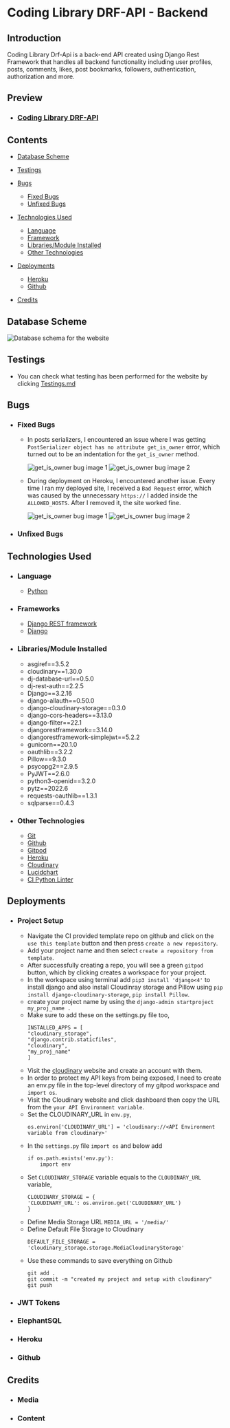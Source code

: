 # Coding Library DRF-API - Backend

## Introduction

Coding Library Drf-Api is a back-end API created using Django Rest Framework that handles all backend functionality including user profiles, posts, comments, likes, post bookmarks, followers, authentication, authorization and more.

## Preview

- ### [Coding Library DRF-API ](https://coding-library-drf-api.herokuapp.com/)

## Contents

- [Database Scheme](#database-scheme)

- [Testings](#testings)

- [Bugs](#bugs)

  - [Fixed Bugs](#fixed-bugs)
  - [Unfixed Bugs](#unfixed-bugs)

- [Technologies Used](#technologies-used)

  - [Language](#language)
  - [Framework](#frameworks)
  - [Libraries/Module Installed](#librariesmodule-installed)
  - [Other Technologies](#other-technologies)

- [Deployments](#deployments)

  - [Heroku](#heroku)
  - [Github](#github)

- [Credits](#credits)

## Database Scheme

![Database schema for the website](static/readme-images/database-schema.png)

## Testings

- You can check what testing has been performed for the website by clicking [Testings.md](Testings.md)

## Bugs

- ### Fixed Bugs

  - In posts serializers, I encountered an issue where I was getting `PostSerializer object has no attribute get_is_owner` error, which turned out to be an indentation for the `get_is_owner` method.

    ![get_is_owner bug image 1](static/readme-images/get_is_owner-bug-1.png)
    ![get_is_owner bug image 2](static/readme-images/get_is_owner-bug-2.png)

  - During deployment on Heroku, I encountered another issue. Every time I ran my deployed site, I received a `Bad Request` error, which was caused by the unnecessary `https://` I added inside the `ALLOWED_HOSTS`. After I removed it, the site worked fine.

    ![get_is_owner bug image 1](static/readme-images/bad-request-deployed-error-1.png)
    ![get_is_owner bug image 2](static/readme-images/bad-request-deployed-error-2.png)

- ### Unfixed Bugs

## Technologies Used

- ### Language
  - [Python](https://www.python.org/)
- ### Frameworks

  - [Django REST framework](https://www.django-rest-framework.org/)
  - [Django](https://docs.djangoproject.com/en/4.1/)

- ### Libraries/Module Installed

  - asgiref==3.5.2
  - cloudinary==1.30.0
  - dj-database-url==0.5.0
  - dj-rest-auth==2.2.5
  - Django==3.2.16
  - django-allauth==0.50.0
  - django-cloudinary-storage==0.3.0
  - django-cors-headers==3.13.0
  - django-filter==22.1
  - djangorestframework==3.14.0
  - djangorestframework-simplejwt==5.2.2
  - gunicorn==20.1.0
  - oauthlib==3.2.2
  - Pillow==9.3.0
  - psycopg2==2.9.5
  - PyJWT==2.6.0
  - python3-openid==3.2.0
  - pytz==2022.6
  - requests-oauthlib==1.3.1
  - sqlparse==0.4.3

- ### Other Technologies
  - [Git](https://git-scm.com/)
  - [Github](https://github.com/)
  - [Gitpod](https://gitpod.io/workspaces)
  - [Heroku](https://dashboard.heroku.com/apps)
  - [Cloudinary](https://cloudinary.com/)
  - [Lucidchart](https://lucid.app/documents#/dashboard)
  - [CI Python Linter](https://pep8ci.herokuapp.com/)

## Deployments

- ### Project Setup

  - Navigate the CI provided template repo on github and click on the `use this template` button and then press `create a new repository`.
  - Add your project name and then select `create a repository from template`.
  - After successfully creating a repo, you will see a green `gitpod` button, which by clicking creates a workspace for your project.
  - In the workspace using terminal add `pip3 install 'django<4'` to install django and also install Cloudinray storage and Pillow using `pip install django-cloudinary-storage`, `pip install Pillow`.
  - create your project name by using the `django-admin startproject my_proj_name .`
  - Make sure to add these on the settings.py file too,
    ```
    INSTALLED_APPS = [
    "cloudinary_storage",
    "django.contrib.staticfiles",
    "cloudinary",
    "my_proj_name"
    ]
    ```
  - Visit the [cloudinary](https://cloudinary.com/) website and create an account with them.
  - In order to protect my API keys from being exposed, I need to create an env.py file in the top-level directory of my gitpod workspace and `import os`.
  - Visit the Cloudinary website and click dashboard then copy the URL from the `your API Environment variable`.
  - Set the CLOUDINARY_URL in `env.py`,
    ```
    os.environ['CLOUDINARY_URL'] = 'cloudinary://<API Environment variable from cloudinary>'
    ```
  - In the `settings.py` file `import os` and below add
    ```
    if os.path.exists('env.py'):
        import env
    ```
  - Set `CLOUDINARY_STORAGE` variable equals to the `CLOUDINARY_URL` variable,
    ```
    CLOUDINARY_STORAGE = {
    'CLOUDINARY_URL': os.environ.get('CLOUDINARY_URL')
    }
    ```
  - Define Media Storage URL
    `MEDIA_URL = '/media/'`
  - Define Default File Storage to Cloudinary
    ```
    DEFAULT_FILE_STORAGE = 'cloudinary_storage.storage.MediaCloudinaryStorage'
    ```
  - Use these commands to save everything on Github
    ```
    git add .
    git commit -m "created my project and setup with cloudinary"
    git push
    ```

- ### JWT Tokens
    
- ### ElephantSQL
- ### Heroku
- ### Github

## Credits

- ### Media
- ### Content
